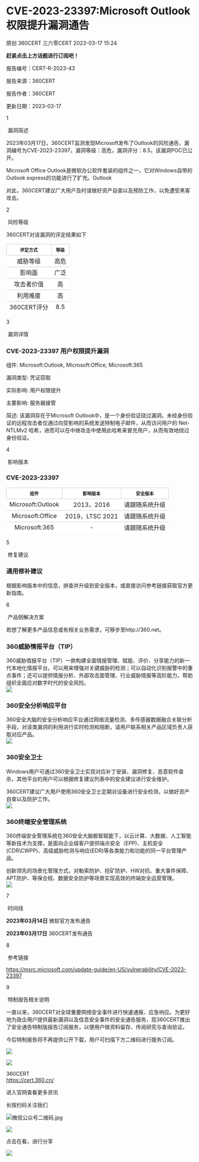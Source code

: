 #  CVE-2023-23397:Microsoft Outlook权限提升漏洞通告   
原创 360CERT  三六零CERT   2023-03-17 15:24  
  
**赶紧点击上方话题进行订阅吧！**  
  
报告编号：CERT-R-2023-43  
  
报告来源：360CERT  
  
报告作者：360CERT  
  
更新日期：2023-03-17  
  
1  
  
 漏洞简述  
  
  
  
  
2023年03月17日，360CERT监测发现Microsoft发布了Outlook的风险通告，漏洞编号为CVE-2023-23397，漏洞等级：高危，漏洞评分：8.5，该漏洞POC已公开。  
  
Microsoft Office Outlook是微软办公软件套装的组件之一，它对Windows自带的Outlook express的功能进行了扩充。Outlook  
  
对此，360CERT建议广大用户及时请做好资产自查以及预防工作，以免遭受黑客攻击。  
  
2  
  
 风险等级  
  
  
  
  
360CERT对该漏洞的评定结果如下  
<table><tbody style="margin: 0px;padding: 0px;border-width: 0px;border-style: initial;border-color: initial;"><tr style="border-width: 1px 0px 0px;border-right-style: initial;border-bottom-style: initial;border-left-style: initial;border-right-color: initial;border-bottom-color: initial;border-left-color: initial;border-top-style: solid;border-top-color: rgb(204, 204, 204);background-color: white;margin: 0px;padding: 0px;"><th style="font-size: 12px;border-width: 1px;border-style: solid;border-color: rgb(204, 204, 204);margin: 0px;padding: 0.5em 1em;word-break: unset;">评定方式</th><th style="font-size: 12px;border-width: 1px;border-style: solid;border-color: rgb(204, 204, 204);margin: 0px;padding: 0.5em 1em;word-break: unset;">等级</th></tr><tr style="border-width: 1px 0px 0px;border-right-style: initial;border-bottom-style: initial;border-left-style: initial;border-right-color: initial;border-bottom-color: initial;border-left-color: initial;border-top-style: solid;border-top-color: rgb(204, 204, 204);background-color: white;margin: 0px;padding: 0px;"><td style="text-align: center !important;">威胁等级</td><td style="text-align: center !important;">高危</td></tr><tr style="border-width: 1px 0px 0px;border-right-style: initial;border-bottom-style: initial;border-left-style: initial;border-right-color: initial;border-bottom-color: initial;border-left-color: initial;border-top-style: solid;border-top-color: rgb(204, 204, 204);background-color: white;margin: 0px;padding: 0px;"><td style="text-align: center !important;">影响面</td><td style="text-align: center !important;">广泛</td></tr><tr style="border-width: 1px 0px 0px;border-right-style: initial;border-bottom-style: initial;border-left-style: initial;border-right-color: initial;border-bottom-color: initial;border-left-color: initial;border-top-style: solid;border-top-color: rgb(204, 204, 204);background-color: white;margin: 0px;padding: 0px;"><td style="text-align: center !important;">攻击者价值</td><td style="text-align: center !important;">高</td></tr><tr style="border-width: 1px 0px 0px;border-right-style: initial;border-bottom-style: initial;border-left-style: initial;border-right-color: initial;border-bottom-color: initial;border-left-color: initial;border-top-style: solid;border-top-color: rgb(204, 204, 204);background-color: white;margin: 0px;padding: 0px;"><td style="text-align: center !important;">利用难度</td><td style="text-align: center !important;">高</td></tr><tr style="border-width: 1px 0px 0px;border-right-style: initial;border-bottom-style: initial;border-left-style: initial;border-right-color: initial;border-bottom-color: initial;border-left-color: initial;border-top-style: solid;border-top-color: rgb(204, 204, 204);background-color: white;margin: 0px;padding: 0px;"><td style="text-align: center !important;">360CERT评分</td><td style="text-align: center !important;">8.5</td></tr></tbody></table>  
  
3  
  
 漏洞详情  
  
  
  
  
### CVE-2023-23397 用户权限提升漏洞  
  
组件: Microsoft:Outlook, Microsoft:Office, Microsoft:365  
  
漏洞类型: 凭证窃取  
  
实际影响: 用户权限提升  
  
主要影响: 服务器接管  
  
简述: 该漏洞存在于Microsoft Outlook中，是一个身份验证绕过漏洞。未经身份验证的远程攻击者仅通过向受影响的系统发送特制电子邮件，从而访问用户的 Net-NTLMv2 哈希，进而可以在中继攻击中使用此哈希来冒充用户，从而有效地绕过身份验证。  
  
4  
  
 影响版本  
  
  
  
  
### CVE-2023-23397  
<table><tbody style="margin: 0px;padding: 0px;border-width: 0px;border-style: initial;border-color: initial;"><tr style="border-width: 1px 0px 0px;border-right-style: initial;border-bottom-style: initial;border-left-style: initial;border-right-color: initial;border-bottom-color: initial;border-left-color: initial;border-top-style: solid;border-top-color: rgb(204, 204, 204);background-color: white;margin: 0px;padding: 0px;"><th style="font-size: 12px;border-width: 1px;border-style: solid;border-color: rgb(204, 204, 204);margin: 0px;padding: 0.5em 1em;word-break: unset;">组件</th><th style="font-size: 12px;border-width: 1px;border-style: solid;border-color: rgb(204, 204, 204);margin: 0px;padding: 0.5em 1em;word-break: unset;">影响版本</th><th style="font-size: 12px;border-width: 1px;border-style: solid;border-color: rgb(204, 204, 204);margin: 0px;padding: 0.5em 1em;word-break: unset;">安全版本</th></tr><tr style="border-width: 1px 0px 0px;border-right-style: initial;border-bottom-style: initial;border-left-style: initial;border-right-color: initial;border-bottom-color: initial;border-left-color: initial;border-top-style: solid;border-top-color: rgb(204, 204, 204);background-color: white;margin: 0px;padding: 0px;"><td style="text-align: center !important;">Microsoft:Outlook</td><td style="text-align: center !important;">2013，2016</td><td style="text-align: center !important;">请跟随系统升级</td></tr><tr style="border-width: 1px 0px 0px;border-right-style: initial;border-bottom-style: initial;border-left-style: initial;border-right-color: initial;border-bottom-color: initial;border-left-color: initial;border-top-style: solid;border-top-color: rgb(204, 204, 204);background-color: white;margin: 0px;padding: 0px;"><td style="text-align: center !important;">Microsoft:Office</td><td style="text-align: center !important;">2019，LTSC 2021</td><td style="text-align: center !important;">请跟随系统升级</td></tr><tr style="border-width: 1px 0px 0px;border-right-style: initial;border-bottom-style: initial;border-left-style: initial;border-right-color: initial;border-bottom-color: initial;border-left-color: initial;border-top-style: solid;border-top-color: rgb(204, 204, 204);background-color: white;margin: 0px;padding: 0px;"><td style="text-align: center !important;">Microsoft:365</td><td style="text-align: center !important;">-</td><td style="text-align: center !important;">请跟随系统升级</td></tr></tbody></table>  
  
5  
  
 修复建议  
  
  
  
  
### 通用修补建议  
  
根据影响版本中的信息，排查并升级到安全版本，或直接访问参考链接获取官方更新指南。  
  
6  
  
 产品侧解决方案  
  
  
  
  
若想了解更多产品信息或有相关业务需求，可移步至http://360.net。  
### 360威胁情报平台（TIP）  
  
360威胁情报平台（TIP）一款构建全面情报管理、赋能、评价、分享能力的新一代本地化情报平台。可以用来增强对关键威胁的检测；可以自动化识别报警中的重点事件；还可以提供情报分析、外部攻击面管理、行业威胁情报等高阶能力，帮助组织全面应对数字时代的安全风险。  
![](https://mmbiz.qpic.cn/mmbiz_jpg/Ic3Rgfdm96epBUjGXxZXMXP7mckmIETfwSd3aXgyQicd9p5ATSYRPR3ckbFWcJPumDqEiclUyS4Vk37ohibIatoCw/640 "")  
### 360安全分析响应平台  
  
360安全大脑的安全分析响应平台通过网络流量检测、多传感器数据融合关联分析手段，对该类漏洞的利用进行实时检测和阻断，请用户联系相关产品区域负责人获取对应产品。  
![](https://mmbiz.qpic.cn/mmbiz_jpg/Ic3Rgfdm96epBUjGXxZXMXP7mckmIETfxVc9mYeHt6AeK614nkbIRx5Cs431Kib6U3As5ia5icC3oZ8MhQVldJyJg/640 "")  
### 360安全卫士  
  
Windows用户可通过360安全卫士实现对应补丁安装、漏洞修复、恶意软件查杀，其他平台的用户可以根据修复建议列表中的安全建议进行安全维护。  
  
360CERT建议广大用户使用360安全卫士定期对设备进行安全检测，以做好资产自查以及防护工作。  
![](https://mmbiz.qpic.cn/mmbiz_png/Ic3Rgfdm96epBUjGXxZXMXP7mckmIETf1PaqPqByfQey2YN3lUOuicQYt13rb3y3acDYaECQHNsZ8Uch4oTGJ9g/640 "")  
### 360终端安全管理系统  
  
360终端安全管理系统在360安全大脑极智赋能下，以云计算、大数据、人工智能等新技术为支撑，是面向企业级客户提供端点安全（EPP)、主机安全(CDR\CWPP)、高级威胁检测与响应(EDR)等各类能力和功能的同一平台管理产品。  
  
创新领先的场景化管理方式，对勒索防护、挖矿防护、HW对抗、重大事件保障、APT防护、等保合规、数据安全防护等场景实现高效的终端安全运营管理。  
![](https://mmbiz.qpic.cn/mmbiz_jpg/Ic3Rgfdm96epBUjGXxZXMXP7mckmIETfK4oQDNBvcL20oMW3CehRAVSQ9agjoNywwlKWhtXhhbW1z6j4BGXD2w/640 "")  
  
  
7  
  
 时间线  
  
  
  
  
**2023年03月14日** 微软官方发布通告  
  
**2023年03月17日** 360CERT发布通告  
  
8  
  
 参考链接  
  
  
  
  
https://msrc.microsoft.com/update-guide/en-US/vulnerability/CVE-2023-23397  
  
9  
  
 特制报告相关说明  
  
  
  
  
一直以来，360CERT对全球重要网络安全事件进行快速通报、应急响应。为更好地为政企用户提供最新漏洞以及信息安全事件的安全通告服务，现360CERT推出了安全通告特制版报告订阅服务，以便用户做资料留存、传阅研究与查询验证。  
  
今后特制报告将不再提供公开下载，用户可扫描下方二维码进行服务订阅。  
  
![](https://mmbiz.qpic.cn/mmbiz_jpg/Ic3Rgfdm96dGuACWTa4BQzhoMl3chI7Tdch7TU5O21ECnPYAkbzMTfjcuvslias51NRldtrfia2XCvoI05Q91X8Q/640?wx_fmt=jpeg "")  
  
  
![](https://mmbiz.qpic.cn/mmbiz_png/Ic3Rgfdm96fDEiaYRAwzeORXyPTzIZEicJEJchzE6NNx8UKdqTdwDHNIYmwsIK7JlquzGrjaQS7ssnemOGtsTvYw/640?wx_fmt=png "")  
  
360CERT  
https://cert.360.cn/  
  
进入官网查看更多资讯  
  
长按扫码关注我们  
  
![](https://mmbiz.qpic.cn/mmbiz_png/Ic3Rgfdm96fDEiaYRAwzeORXyPTzIZEicJJ6oj5eUnvicLHzb45xcpgT8bhs83yg8VQjlRo8Av3jvfEv1NNMfHvRA/640 "微信公众号二维码.jpg")  
  
  
  
![](https://mmbiz.qpic.cn/mmbiz_png/Ic3Rgfdm96fDEiaYRAwzeORXyPTzIZEicJLRf9N0If8jPYhCicZ5sao1dWa48hVm5xpUskBUnDMYmvTJHpsWTmBsw/640?wx_fmt=png "")  
  
点击在看，进行分享  
  
![](https://mmbiz.qpic.cn/mmbiz_gif/Ic3Rgfdm96fDEiaYRAwzeORXyPTzIZEicJX2oU8HWWic5QdjaCkRHBK3anwULoleLibhW5SnibSGWCF1fjkYS5ia8JPg/640?wx_fmt=gif "")  
  
  
